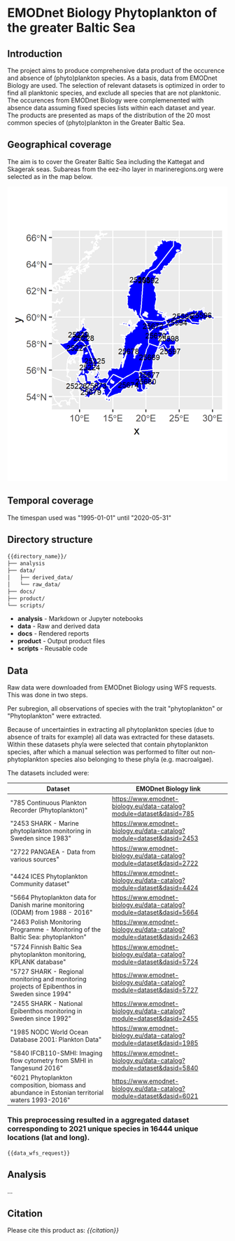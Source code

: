 # EMODnet Biology Phytoplankton of the greater Baltic Sea

## Introduction

The project aims to produce comprehensive data product of the occurence and absence of (phyto)plankton species. As a basis, data from EMODnet Biology are used. The selection of relevant datasets is optimized in order to find all planktonic species, and exclude all species that are not planktonic. The occurences from EMODnet Biology were complemenented with absence data assuming fixed species lists within each dataset and year. The products are presented as maps of the distribution of the 20 most common species of (phyto)plankton in the Greater Baltic Sea.

## Geographical coverage

The aim is to cover the Greater Baltic Sea including the Kattegat and Skagerak seas. Subareas from the eez-iho layer in marineregions.org were selected as in the map below.

![Map of regions](data/derived_data/regionsOfInterest_preliminary.png)

## Temporal coverage

The timespan used was "1995-01-01" until "2020-05-31"

## Directory structure

```
{{directory_name}}/
├── analysis
├── data/
│   ├── derived_data/
│   └── raw_data/
├── docs/
├── product/
└── scripts/
```

* **analysis** - Markdown or Jupyter notebooks
* **data** - Raw and derived data
* **docs** - Rendered reports
* **product** - Output product files
* **scripts** - Reusable code

## Data

Raw data were downloaded from EMODnet Biology using WFS requests. This was done in two steps.

Per subregion, all observations of species with the trait "phytoplankton" or "Phytoplankton" were extracted.

Because of uncertainties in extracting all phytoplankton species (due to absence of traits for example) all data was extracted for these datasets. Within these datasets phyla were selected that contain phytoplankton species, after which a manual selection was performed to filter out non-phytoplankton species also belonging to these phyla (e.g. macroalgae).

The datasets included were:

| Dataset | EMODnet Biology link |
| ---------------------------- | ------------------------------------------------------------------ |
| "785 Continuous Plankton Recorder (Phytoplankton)" | https://www.emodnet-biology.eu/data-catalog?module=dataset&dasid=785 |
| "2453 SHARK - Marine phytoplankton monitoring in Sweden since 1983" | https://www.emodnet-biology.eu/data-catalog?module=dataset&dasid=2453 |
| "2722 PANGAEA - Data from various sources" | https://www.emodnet-biology.eu/data-catalog?module=dataset&dasid=2722 |
| "4424 ICES Phytoplankton Community dataset" | https://www.emodnet-biology.eu/data-catalog?module=dataset&dasid=4424 |
| "5664 Phytoplankton data for Danish marine monitoring (ODAM) from 1988 - 2016" | https://www.emodnet-biology.eu/data-catalog?module=dataset&dasid=5664 |
| "2463 Polish Monitoring Programme - Monitoring of the Baltic Sea: phytoplankton" | https://www.emodnet-biology.eu/data-catalog?module=dataset&dasid=2463 |
| "5724 Finnish Baltic Sea phytoplankton monitoring, KPLANK database" | https://www.emodnet-biology.eu/data-catalog?module=dataset&dasid=5724 |
| "5727 SHARK - Regional monitoring and monitoring projects of Epibenthos in Sweden since 1994" | https://www.emodnet-biology.eu/data-catalog?module=dataset&dasid=5727 |
| "2455 SHARK - National Epibenthos monitoring in Sweden since 1992" | https://www.emodnet-biology.eu/data-catalog?module=dataset&dasid=2455 |
| "1985 NODC World Ocean Database 2001: Plankton Data" | https://www.emodnet-biology.eu/data-catalog?module=dataset&dasid=1985 |
| "5840 IFCB110-SMHI: Imaging flow cytometry from SMHI in Tangesund 2016" | https://www.emodnet-biology.eu/data-catalog?module=dataset&dasid=5840 |
| "6021 Phytoplankton composition, biomass and abundance in Estonian territorial waters 1993-2016" | https://www.emodnet-biology.eu/data-catalog?module=dataset&dasid=6021 |

### This preprocessing resulted in a aggregated dataset corresponding to 2021 unique species in 16444 unique locations (lat and long).

```
{{data_wfs_request}}
```

## Analysis

...

## Citation

Please cite this product as:
*{{citation}}*
